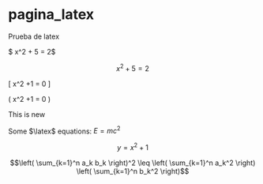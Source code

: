 # pagina_latex
Prueba de latex

$ x^2 + 5 = 2$

$$ x^2 + 5 = 2$$

\[ x^2 +1 = 0 \]

\( x^2 +1 = 0 \)

This is new

Some $\latex$ equations:
$E=mc^2$

$$ y = x^2 +1 $$

```math
\left( \sum_{k=1}^n a_k b_k \right)^2 \leq \left( \sum_{k=1}^n a_k^2 \right) \left( \sum_{k=1}^n b_k^2 \right)
```
